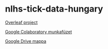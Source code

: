 # nlhs-tick-data-hungary

[Overleaf project](https://www.overleaf.com/project/66d8610d595ac6277d571a10)

[Google Colaboratory munkafüzet](https://colab.research.google.com/drive/1Hfse-aMM4OWyPBBLfh_fF1n6dYjxca88#scrollTo=emX39-k50_2c)

[Google Drive mappa](https://drive.google.com/drive/folders/1ibJ9rpBshLM2x1zFPqvQi7HYppQuCGyf)
